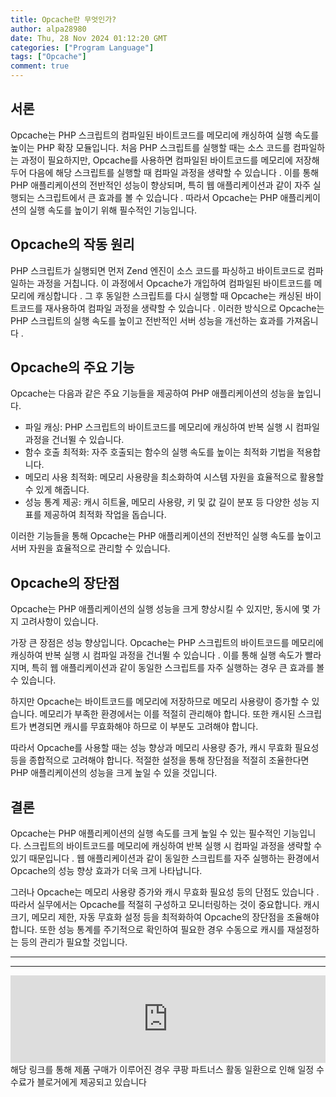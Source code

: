 ```yaml
---
title: Opcache란 무엇인가?
author: alpa28980
date: Thu, 28 Nov 2024 01:12:20 GMT
categories: ["Program Language"]
tags: ["Opcache"]
comment: true
---
```


서론
--

Opcache는 PHP 스크립트의 컴파일된 바이트코드를 메모리에 캐싱하여 실행 속도를 높이는 PHP 확장 모듈입니다. 처음 PHP 스크립트를 실행할 때는 소스 코드를 컴파일하는 과정이 필요하지만, Opcache를 사용하면 컴파일된 바이트코드를 메모리에 저장해두어 다음에 해당 스크립트를 실행할 때 컴파일 과정을 생략할 수 있습니다 . 이를 통해 PHP 애플리케이션의 전반적인 성능이 향상되며, 특히 웹 애플리케이션과 같이 자주 실행되는 스크립트에서 큰 효과를 볼 수 있습니다 . 따라서 Opcache는 PHP 애플리케이션의 실행 속도를 높이기 위해 필수적인 기능입니다.

Opcache의 작동 원리
--------------

PHP 스크립트가 실행되면 먼저 Zend 엔진이 소스 코드를 파싱하고 바이트코드로 컴파일하는 과정을 거칩니다. 이 과정에서 Opcache가 개입하여 컴파일된 바이트코드를 메모리에 캐싱합니다 . 그 후 동일한 스크립트를 다시 실행할 때 Opcache는 캐싱된 바이트코드를 재사용하여 컴파일 과정을 생략할 수 있습니다 . 이러한 방식으로 Opcache는 PHP 스크립트의 실행 속도를 높이고 전반적인 서버 성능을 개선하는 효과를 가져옵니다 .

Opcache의 주요 기능
--------------

Opcache는 다음과 같은 주요 기능들을 제공하여 PHP 애플리케이션의 성능을 높입니다.

*   파일 캐싱: PHP 스크립트의 바이트코드를 메모리에 캐싱하여 반복 실행 시 컴파일 과정을 건너뛸 수 있습니다.
*   함수 호출 최적화: 자주 호출되는 함수의 실행 속도를 높이는 최적화 기법을 적용합니다.
*   메모리 사용 최적화: 메모리 사용량을 최소화하여 시스템 자원을 효율적으로 활용할 수 있게 해줍니다.
*   성능 통계 제공: 캐시 히트율, 메모리 사용량, 키 및 값 길이 분포 등 다양한 성능 지표를 제공하여 최적화 작업을 돕습니다.

이러한 기능들을 통해 Opcache는 PHP 애플리케이션의 전반적인 실행 속도를 높이고 서버 자원을 효율적으로 관리할 수 있습니다.

Opcache의 장단점
------------

Opcache는 PHP 애플리케이션의 실행 성능을 크게 향상시킬 수 있지만, 동시에 몇 가지 고려사항이 있습니다.

가장 큰 장점은 성능 향상입니다. Opcache는 PHP 스크립트의 바이트코드를 메모리에 캐싱하여 반복 실행 시 컴파일 과정을 건너뛸 수 있습니다 . 이를 통해 실행 속도가 빨라지며, 특히 웹 애플리케이션과 같이 동일한 스크립트를 자주 실행하는 경우 큰 효과를 볼 수 있습니다.

하지만 Opcache는 바이트코드를 메모리에 저장하므로 메모리 사용량이 증가할 수 있습니다. 메모리가 부족한 환경에서는 이를 적절히 관리해야 합니다. 또한 캐시된 스크립트가 변경되면 캐시를 무효화해야 하므로 이 부분도 고려해야 합니다.

따라서 Opcache를 사용할 때는 성능 향상과 메모리 사용량 증가, 캐시 무효화 필요성 등을 종합적으로 고려해야 합니다. 적절한 설정을 통해 장단점을 적절히 조율한다면 PHP 애플리케이션의 성능을 크게 높일 수 있을 것입니다.

결론
--

Opcache는 PHP 애플리케이션의 실행 속도를 크게 높일 수 있는 필수적인 기능입니다. 스크립트의 바이트코드를 메모리에 캐싱하여 반복 실행 시 컴파일 과정을 생략할 수 있기 때문입니다 . 웹 애플리케이션과 같이 동일한 스크립트를 자주 실행하는 환경에서 Opcache의 성능 향상 효과가 더욱 크게 나타납니다.

그러나 Opcache는 메모리 사용량 증가와 캐시 무효화 필요성 등의 단점도 있습니다 . 따라서 실무에서는 Opcache를 적절히 구성하고 모니터링하는 것이 중요합니다. 캐시 크기, 메모리 제한, 자동 무효화 설정 등을 최적화하여 Opcache의 장단점을 조율해야 합니다. 또한 성능 통계를 주기적으로 확인하여 필요한 경우 수동으로 캐시를 재설정하는 등의 관리가 필요할 것입니다.

---
---

<iframe src="https://ads-partners.coupang.com/widgets.html?id=807239&template=carousel&trackingCode=AF3190673&subId=&width=680&height=140&tsource=" style="width:100%" height="140" frameborder="0" scrolling="no" referrerpolicy="unsafe-url" browsingtopics></iframe>
해당 링크를 통해 제품 구매가 이루어진 경우 쿠팡 파트너스 활동 일환으로 인해 일정 수수료가 블로거에게 제공되고 있습니다

